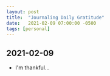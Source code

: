 ```yaml
---
layout: post
title:  "Journaling Daily Gratitude"
date:   2021-02-09 07:00:00 -0500
tags: [personal]
---
```


## 2021-02-09

* I'm thankful...
